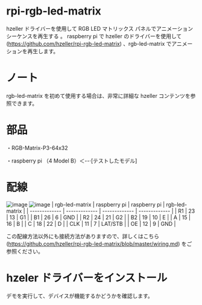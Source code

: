 # rpi-rgb-led-matrix
hzeller ドライバーを使用して RGB LED マトリックス パネルでアニメーション シーケンスを再生する 。
raspberry pi で hzeller のドライバーを使用して(https://github.com/hzeller/rpi-rgb-led-matrix) 、rgb-led-matrix でアニメーションを再生します。
# ノート
rgb-led-matrix を初めて使用する場合は、非常に詳細な hzeller コンテンツを参照できます。
# 部品
・RGB-Matrix-P3-64x32

・raspberry pi （4 Model B）＜--·[テストしたモデル]
# 配線
![image](https://user-images.githubusercontent.com/117965518/201274313-14cf2018-9bbc-4c35-b5e2-65dd3f79b187.png)
![image](https://user-images.githubusercontent.com/117965518/201274588-182289b7-def1-45bf-9c60-9d4ffec7659e.png)
| rgb-led-matrix  | raspberry pi | raspberry pi  | rgb-led-matrix |
| ------------- | ------------- | ------------- | ------------- |
| R1  | 23  | 13  | G1  |
| B1  | 26  | 6  | GND  |
| R2  | 24  | 21  | G2  |
| B2  | 19  | 10  | E  |
| A  | 15  | 16  | B  |
| C  | 18  | 22  | D  |
| CLK  | 11  | 7  | LAT/STB  |
| OE  | 12  | 9  | GND  |

この配線方法以外にも接続方法がありますので、詳しくはこちら(https://github.com/hzeller/rpi-rgb-led-matrix/blob/master/wiring.md) をご参照ください。

# hzeler ドライバーをインストール
デモを実行して、デバイスが機能するかどうかを確認します。
